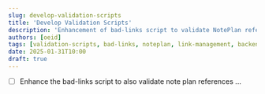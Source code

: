 ```yaml
---
slug: develop-validation-scripts
title: 'Develop Validation Scripts'
description: 'Enhancement of bad-links script to validate NotePlan references and improve link validation'
authors: [oeid]
tags: [validation-scripts, bad-links, noteplan, link-management, backend-projects]
date: 2025-01-31T10:00
draft: true
---
```


- [ ] Enhance the bad-links script to also validate note plan references ...